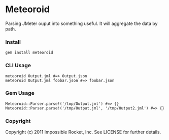 # Meteoroid

Parsing JMeter ouput into something useful. It will aggregate the data by 
path.

### Install

    gem install meteoroid


### CLI Usage

    meteoroid Output.jml #=> Output.json
    meteoroid Output.jml foobar.json #=> foobar.json

### Gem Usage

    Meteoroid::Parser.parse!('/tmp/Output.jml') #=> {}
    Meteoroid::Parser.parse!('/tmp/Output.jml', '/tmp/Output2.jml') #=> {}

### Copyright

Copyright (c) 2011 Impossible Rocket, Inc. See LICENSE for further details.
